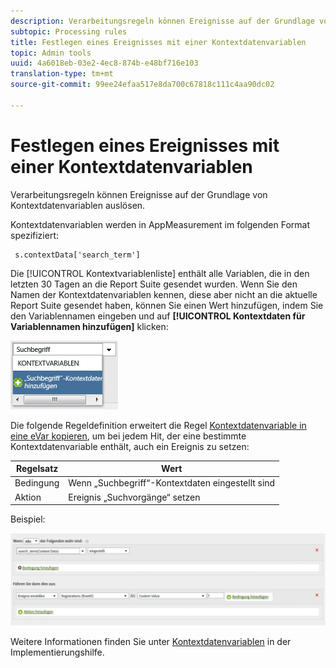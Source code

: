 ```yaml
---
description: Verarbeitungsregeln können Ereignisse auf der Grundlage von Kontextdatenvariablen auslösen.
subtopic: Processing rules
title: Festlegen eines Ereignisses mit einer Kontextdatenvariablen
topic: Admin tools
uuid: 4a6018eb-03e2-4ec8-874b-e48bf716e103
translation-type: tm+mt
source-git-commit: 99ee24efaa517e8da700c67818c111c4aa90dc02

---
```



# Festlegen eines Ereignisses mit einer Kontextdatenvariablen

Verarbeitungsregeln können Ereignisse auf der Grundlage von Kontextdatenvariablen auslösen.

Kontextdatenvariablen werden in AppMeasurement im folgenden Format spezifiziert:

```
 s.contextData['search_term']
```

Die [!UICONTROL Kontextvariablenliste] enthält alle Variablen, die in den letzten 30 Tagen an die Report Suite gesendet wurden. Wenn Sie den Namen der Kontextdatenvariablen kennen, diese aber nicht an die aktuelle Report Suite gesendet haben, können Sie einen Wert hinzufügen, indem Sie den Variablennamen eingeben und auf **[!UICONTROL Kontextdaten für Variablennamen hinzufügen]** klicken:

![](assets/add-context-variable.png)

Die folgende Regeldefinition erweitert die Regel [Kontextdatenvariable in eine eVar kopieren](/help/admin/admin/c-processing-rules/processing-rules-examples/processing-rules-copy-context-data.md), um bei jedem Hit, der eine bestimmte Kontextdatenvariable enthält, auch ein Ereignis zu setzen:

| Regelsatz | Wert |
|---|---|
| Bedingung | Wenn „Suchbegriff“-Kontextdaten eingestellt sind |
| Aktion | Ereignis „Suchvorgänge“ setzen |

Beispiel:

![](assets/processing_rule_set_event.png)

Weitere Informationen finden Sie unter [Kontextdatenvariablen](https://marketing.adobe.com/resources/help/en_US/sc/implement/context_data_variables.html) in der Implementierungshilfe.
